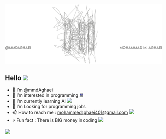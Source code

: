 <img src="github.png">


## Hello <img src="https://github.com/TheDudeThatCode/TheDudeThatCode/blob/master/Assets/Hi.gif" width="29px"> 

- 👋 I’m @mmdAghaei
- 👀 I’m interested in programming  <img src="https://github.com/TheDudeThatCode/TheDudeThatCode/blob/master/Assets/PC.gif" width="14px">
- 🌱 I’m currently learning Ai <img src="https://github.com/TheDudeThatCode/TheDudeThatCode/blob/master/Assets/Earth.gif" width="14px">
- 💞️ I’m Looking for programming jobs
- 📫 How to reach me : mohammedaghaei401@gmail.com <img src="https://raw.githubusercontent.com/Gapur/Gapur/main/assets/letterbox.gif" width="14px">
- ⚡ Fun fact : There is BIG money in coding <img src="https://github.com/TheDudeThatCode/TheDudeThatCode/blob/master/Assets/powerup.gif" width="14px">

<!--![Anurag's GitHub stats](https://github-readme-stats.vercel.app/api?username=mmdAghaei&show_icons=true&theme=radical)-->
<img src="https://user-images.githubusercontent.com/74038190/225813708-98b745f2-7d22-48cf-9150-083f1b00d6c9.gif" width="50%">

<!---
mmdAghaei/mmdAghaei is a ✨ special ✨ repository because its `README.md` (this file) appears on your GitHub profile.
You can click the Preview link to take a look at your changes.
--->

